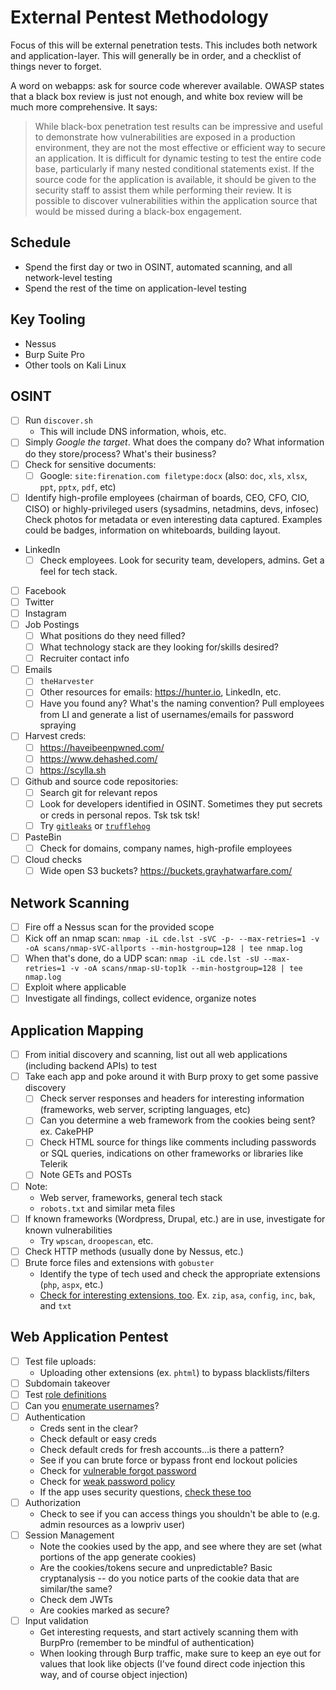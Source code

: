 # External Pentest Methodology
Focus of this will be external penetration tests. This includes both network and application-layer. This will generally be in order, and a checklist of things never to forget.

A word on webapps: ask for source code wherever available. OWASP states that a black box review is just not enough, and white box review will be much more comprehensive. It says:
> While black-box penetration test results can be impressive and useful to demonstrate how vulnerabilities are exposed in a production environment, they are not the most effective or efficient way to secure an application. It is difficult for dynamic testing to test the entire code base, particularly if many nested conditional statements exist. If the source code for the application is available, it should be given to the security staff to assist them while performing their review. It is possible to discover vulnerabilities within the application source that would be missed during a black-box engagement.

## Schedule
- Spend the first day or two in OSINT, automated scanning, and all network-level testing
- Spend the rest of the time on application-level testing

## Key Tooling
- Nessus
- Burp Suite Pro
- Other tools on Kali Linux

## OSINT
- [ ] Run `discover.sh`
  - This will include DNS information, whois, etc.
- [ ] Simply *Google the target*. What does the company do? What information do they store/process? What's their business?
- [ ] Check for sensitive documents:
  - [ ] Google: `site:firenation.com filetype:docx` (also: `doc`, `xls`, `xlsx`, `ppt`, `pptx`, `pdf`, etc)
- [ ] Identify high-profile employees (chairman of boards, CEO, CFO, CIO, CISO) or highly-privileged users (sysadmins, netadmins, devs, infosec)
Check photos for metadata or even interesting data captured. Examples could be badges, information on whiteboards, building layout.
- LinkedIn
  - [ ] Check employees. Look for security team, developers, admins. Get a feel for tech stack.
- [ ] Facebook
- [ ] Twitter
- [ ] Instagram
- [ ] Job Postings
  - [ ] What positions do they need filled?
  - [ ] What technology stack are they looking for/skills desired?
  - [ ] Recruiter contact info
- [ ] Emails
  - [ ] `theHarvester`
  - [ ] Other resources for emails: https://hunter.io, LinkedIn, etc.
  - [ ] Have you found any? What's the naming convention? Pull employees from LI and generate a list of usernames/emails for password spraying
- [ ] Harvest creds:
  - [ ] https://haveibeenpwned.com/
  - [ ] https://www.dehashed.com/
  - [ ] https://scylla.sh
- [ ] Github and source code repositories:
  - [ ] Search git for relevant repos
  - [ ] Look for developers identified in OSINT. Sometimes they put secrets or creds in personal repos. Tsk tsk tsk!
  - [ ] Try [`gitleaks`](https://github.com/zricethezav/gitleaks) or [`trufflehog`](https://github.com/dxa4481/truffleHog)
- [ ] PasteBin
  - [ ] Check for domains, company names, high-profile employees
- [ ] Cloud checks
  - [ ] Wide open S3 buckets? https://buckets.grayhatwarfare.com/

## Network Scanning
- [ ] Fire off a Nessus scan for the provided scope
- [ ] Kick off an nmap scan: `nmap -iL cde.lst -sVC -p- --max-retries=1 -v -oA scans/nmap-sVC-allports --min-hostgroup=128 | tee nmap.log`
- [ ] When that's done, do a UDP scan: `nmap -iL cde.lst -sU --max-retries=1 -v -oA scans/nmap-sU-top1k --min-hostgroup=128 | tee nmap.log`
- [ ] Exploit where applicable
- [ ] Investigate all findings, collect evidence, organize notes

## Application Mapping
- [ ] From initial discovery and scanning, list out all web applications (including backend APIs) to test
- [ ] Take each app and poke around it with Burp proxy to get some passive discovery
  - [ ] Check server responses and headers for interesting information (frameworks, web server, scripting languages, etc)
  - [ ] Can you determine a web framework from the cookies being sent? ex. CakePHP
  - [ ] Check HTML source for things like comments including passwords or SQL queries, indications on other frameworks or libraries like Telerik
  - [ ] Note GETs and POSTs
- [ ] Note:
  - Web server, frameworks, general tech stack
  - `robots.txt` and similar meta files
- [ ] If known frameworks (Wordpress, Drupal, etc.) are in use, investigate for known vulnerabilities
  - Try `wpscan`, `droopescan`, etc.
- [ ] Check HTTP methods (usually done by Nessus, etc.)
- [ ] Brute force files and extensions with `gobuster`
  - Identify the type of tech used and check the appropriate extensions (`php`, `aspx`, etc.)
  - [Check for interesting extensions, too](https://owasp.org/www-project-web-security-testing-guide/latest/4-Web_Application_Security_Testing/02-Configuration_and_Deployment_Management_Testing/03-Test_File_Extensions_Handling_for_Sensitive_Information.html). Ex. `zip`, `asa`, `config`, `inc`, `bak`, and `txt`

## Web Application Pentest
- [ ] Test file uploads:
  - Uploading other extensions (ex. `phtml`) to bypass blacklists/filters
- [ ] Subdomain takeover
- [ ] Test [role definitions](https://owasp.org/www-project-web-security-testing-guide/latest/4-Web_Application_Security_Testing/03-Identity_Management_Testing/01-Test_Role_Definitions.html)
- [ ] Can you [enumerate usernames](https://owasp.org/www-project-web-security-testing-guide/latest/4-Web_Application_Security_Testing/03-Identity_Management_Testing/04-Testing_for_Account_Enumeration_and_Guessable_User_Account.html)?
- [ ] Authentication
  - Creds sent in the clear?
  - Check default or easy creds
  - Check default creds for fresh accounts...is there a pattern?
  - See if you can brute force or bypass front end lockout policies
  - Check for [vulnerable forgot password](https://owasp.org/www-project-web-security-testing-guide/latest/4-Web_Application_Security_Testing/04-Authentication_Testing/05-Testing_for_Vulnerable_Remember_Password.html)
  - Check for [weak password policy](https://owasp.org/www-project-web-security-testing-guide/latest/4-Web_Application_Security_Testing/04-Authentication_Testing/07-Testing_for_Weak_Password_Policy.html)
  - If the app uses security questions, [check these too](https://owasp.org/www-project-web-security-testing-guide/latest/4-Web_Application_Security_Testing/04-Authentication_Testing/08-Testing_for_Weak_Security_Question_Answer.html)
- [ ] Authorization
  - Check to see if you can access things you shouldn't be able to (e.g. admin resources as a lowpriv user)
- [ ] Session Management
  - Note the cookies used by the app, and see where they are set (what portions of the app generate cookies)
  - Are the cookies/tokens secure and unpredictable? Basic cryptanalysis -- do you notice parts of the cookie data that are similar/the same?
  - Check dem JWTs
  - Are cookies marked as secure?
- [ ] Input validation
  - Get interesting requests, and start actively scanning them with BurpPro (remember to be mindful of authentication)
  - When looking through Burp traffic, make sure to keep an eye out for values that look like objects (I've found direct code injection this way, and of course object injection)




